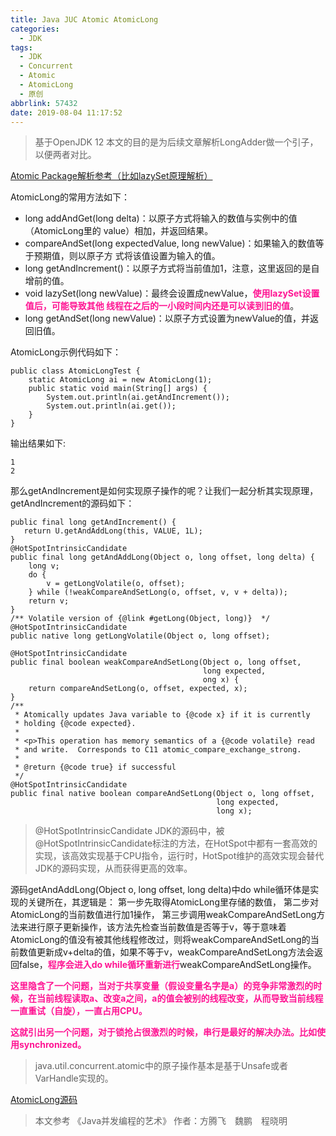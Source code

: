 ```yaml
---
title: Java JUC Atomic AtomicLong
categories:
  - JDK
tags:
  - JDK
  - Concurrent
  - Atomic
  - AtomicLong
  - 原创
abbrlink: 57432
date: 2019-08-04 11:17:52
---
```


> 基于OpenJDK 12
> 本文的目的是为后续文章解析LongAdder做一个引子，以便两者对比。

<!-- more -->

[Atomic Package解析参考（比如lazySet原理解析）](http://www.jiankunking.com/译-Java-Concurrent-Atomic-Package-详解.html)

AtomicLong的常用方法如下：
* long addAndGet(long delta)：以原子方式将输入的数值与实例中的值（AtomicLong里的
value）相加，并返回结果。
* compareAndSet(long expectedValue, long newValue)：如果输入的数值等于预期值，则以原子方
式将该值设置为输入的值。
* long getAndIncrement()：以原子方式将当前值加1，注意，这里返回的是自增前的值。
* void lazySet(long newValue)：最终会设置成newValue，<font color=DeepPink>**使用lazySet设置值后，可能导致其他
线程在之后的一小段时间内还是可以读到旧的值**</font>。
* long getAndSet(long newValue)：以原子方式设置为newValue的值，并返回旧值。

AtomicLong示例代码如下：
```
public class AtomicLongTest {
    static AtomicLong ai = new AtomicLong(1);
    public static void main(String[] args) {
        System.out.println(ai.getAndIncrement());
        System.out.println(ai.get());
    }
}
```
输出结果如下:
```
1
2
```
那么getAndIncrement是如何实现原子操作的呢？让我们一起分析其实现原理，getAndIncrement的源码如下：
```
public final long getAndIncrement() {
   return U.getAndAddLong(this, VALUE, 1L);
}
@HotSpotIntrinsicCandidate
public final long getAndAddLong(Object o, long offset, long delta) {
    long v;
    do {
        v = getLongVolatile(o, offset);
    } while (!weakCompareAndSetLong(o, offset, v, v + delta));
    return v;
}
/** Volatile version of {@link #getLong(Object, long)}  */
@HotSpotIntrinsicCandidate
public native long getLongVolatile(Object o, long offset);

@HotSpotIntrinsicCandidate
public final boolean weakCompareAndSetLong(Object o, long offset,
                                           long expected,
                                           ong x) {
    return compareAndSetLong(o, offset, expected, x);
}
/**
 * Atomically updates Java variable to {@code x} if it is currently
 * holding {@code expected}.
 *
 * <p>This operation has memory semantics of a {@code volatile} read
 * and write.  Corresponds to C11 atomic_compare_exchange_strong.
 *
 * @return {@code true} if successful
 */
@HotSpotIntrinsicCandidate
public final native boolean compareAndSetLong(Object o, long offset,
                                              long expected,
                                              long x);
```
> @HotSpotIntrinsicCandidate JDK的源码中，被@HotSpotIntrinsicCandidate标注的方法，在HotSpot中都有一套高效的实现，该高效实现基于CPU指令，运行时，HotSpot维护的高效实现会替代JDK的源码实现，从而获得更高的效率。

源码getAndAddLong(Object o, long offset, long delta)中do while循环体是实现的关键所在，其逻辑是：
第一步先取得AtomicLong里存储的数值，
第二步对AtomicLong的当前数值进行加1操作，
第三步调用weakCompareAndSetLong方法来进行原子更新操作，该方法先检查当前数值是否等于v，等于意味着AtomicLong的值没有被其他线程修改过，则将weakCompareAndSetLong的当前数值更新成v+delta的值，如果不等于v，weakCompareAndSetLong方法会返回false，<font color=DeepPink>**程序会进入do while循环重新进行**</font>weakCompareAndSetLong操作。

<font color=DeepPink>**这里隐含了一个问题，当对于共享变量（假设变量名字是a）的竞争非常激烈的时候，在当前线程读取a、改变a之间，a的值会被别的线程改变，从而导致当前线程一直重试（自旋），一直占用CPU。**</font>

<font color=DeepPink>**这就引出另一个问题，对于锁抢占很激烈的时候，串行是最好的解决办法。比如使用synchronized。**</font>

> java.util.concurrent.atomic中的原子操作基本是基于Unsafe或者VarHandle实现的。

[AtomicLong源码](https://github.com/jiankunking/openjdk12/blob/master/src/java.base/share/classes/java/util/concurrent/atomic/AtomicLong.java)

> 本文参考 《Java并发编程的艺术》 作者：方腾飞　魏鹏　程晓明
